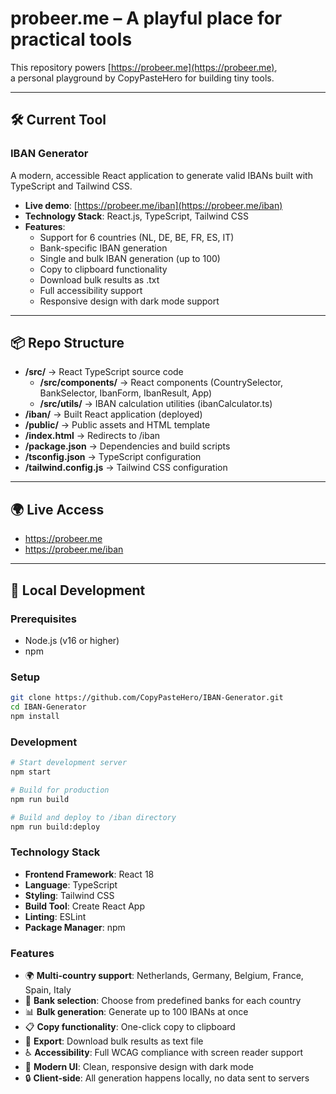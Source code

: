 # probeer.me – A playful place for practical tools

This repository powers [https://probeer.me](https://probeer.me),  
a personal playground by CopyPasteHero for building tiny tools.

---

## 🛠️ Current Tool

### **IBAN Generator**
A modern, accessible React application to generate valid IBANs built with TypeScript and Tailwind CSS.

- **Live demo**: [https://probeer.me/iban](https://probeer.me/iban)
- **Technology Stack**: React.js, TypeScript, Tailwind CSS
- **Features**: 
  - Support for 6 countries (NL, DE, BE, FR, ES, IT)
  - Bank-specific IBAN generation
  - Single and bulk IBAN generation (up to 100)
  - Copy to clipboard functionality
  - Download bulk results as .txt
  - Full accessibility support
  - Responsive design with dark mode support

---

## 📦 Repo Structure

- **/src/** → React TypeScript source code  
  - **/src/components/** → React components (CountrySelector, BankSelector, IbanForm, IbanResult, App)
  - **/src/utils/** → IBAN calculation utilities (ibanCalculator.ts)
- **/iban/** → Built React application (deployed)  
- **/public/** → Public assets and HTML template
- **/index.html** → Redirects to /iban  
- **/package.json** → Dependencies and build scripts
- **/tsconfig.json** → TypeScript configuration
- **/tailwind.config.js** → Tailwind CSS configuration

---

## 🌍 Live Access

- https://probeer.me  
- https://probeer.me/iban  

---

## 🧪 Local Development

### Prerequisites
- Node.js (v16 or higher)
- npm

### Setup
```bash
git clone https://github.com/CopyPasteHero/IBAN-Generator.git
cd IBAN-Generator
npm install
```

### Development
```bash
# Start development server
npm start

# Build for production
npm run build

# Build and deploy to /iban directory
npm run build:deploy
```

### Technology Stack
- **Frontend Framework**: React 18
- **Language**: TypeScript
- **Styling**: Tailwind CSS
- **Build Tool**: Create React App
- **Linting**: ESLint
- **Package Manager**: npm

### Features
- 🌍 **Multi-country support**: Netherlands, Germany, Belgium, France, Spain, Italy
- 🏦 **Bank selection**: Choose from predefined banks for each country
- 📊 **Bulk generation**: Generate up to 100 IBANs at once
- 📋 **Copy functionality**: One-click copy to clipboard
- 💾 **Export**: Download bulk results as text file
- ♿ **Accessibility**: Full WCAG compliance with screen reader support
- 🎨 **Modern UI**: Clean, responsive design with dark mode
- 🔒 **Client-side**: All generation happens locally, no data sent to servers

